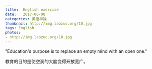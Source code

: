 ```yaml
---
title:  English exercise
date:   2017-06-08
categories: 英语早操
thumbnail: http://img.laozuo.org/10.jpg
tags: English
photos:
- http://img.laozuo.org/10.jpg
---
```


"Education's purpose is to replace an empty mind with an open one."
<p>教育的目的是使空洞的大脑变得开放宽广。</p>
